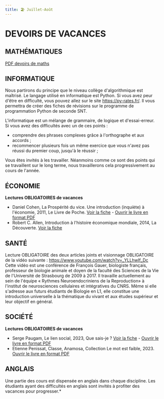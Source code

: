 ```yaml
---
title: 🏖 Juillet-Août
---
```


# DEVOIRS DE VACANCES

## MATHÉMATIQUES

[PDF devoirs de maths](/maths.pdf)

## INFORMATIQUE

Nous partirons du principe que le niveau collège d'algorithmique est maîtrisé. Le langage utilisé en informatique est Python. Si vous avez peur d'être en difficulté, vous pouvez allez sur le site https://py-rates.fr/. Il vous permettra de créer des fiches de révisions sur le programme de programmation Python de seconde SNT.

L'informatique est un mélange de grammaire, de logique et d'essai-erreur. Si vous avez des difficultés avec un de ces points :
- comprendre des phrases complexes grâce à l'orthographe et aux accords ;
- recommencer plusieurs fois un même exercice que vous n'avez pas réussi du premier coup, jusqu'à le réussir ;

Vous êtes invités à les travailler. Néanmoins comme ce sont des points qui se travaillent sur le long terme, nous travaillerons cela progressivement au cours de l'année.

## ÉCONOMIE

**Lectures OBLIGATOIRES de vacances**

- Daniel Cohen, La Prospérité du vice. Une introduction (inquiète) à l'économie, 2011, Le Livre de Poche. [Voir la fiche](./livres/la-prosperite-du-vice) - [Ouvrir le livre en format PDF](/livres/la-prosperite-du-vice.pdf)
- Robert C. Allen, Introduction à l'histoire économique mondiale, 2014, La Découverte.  [Voir la fiche](./livres/ihem)

## SANTÉ

Lecture OBLIGATOIRE des deux articles joints et visionnage OBLIGATOIRE de la vidéo suivante : https://www.youtube.com/watch?v=_YLLhwIf_Dc
Cette vidéo est une conférence de François Gauer, biologiste français, professeur de biologie animale et doyen de la faculté des Sciences de la Vie de l'Université de
Strasbourg de 2009 à 2017. Il travaille actuellement au sein de l'équipe « Rythmes
Neuroendocriniens de la Reproduction» à l'institut de neurosciences cellulaires et
intégratives du CNRS. Même si elle s'adresse aux futurs étudiants de Biologie en L1, elle constitue une introduction universelle à la thématique du vivant et aux études supérieur et leur objectif en général.

## SOCIÉTÉ

**Lectures OBLIGATOIRES de vacances**

- Serge Paugam, Le lien social, 2023, Que sais-je ? [Voir la fiche](./livres/le-lien-social) - [Ouvrir le livre en format PDF](/livres/lien-social.pdf)
- Etienne Penissat, Classe, Anamosa, Collection Le mot est faible, 2023. [Ouvrir le livre en format PDF](/livres/classe.pdf)

## ANGLAIS

Une partie des cours est dispensée en anglais dans chaque discipline. Les étudiants ayant
des difficultés en anglais sont invités à profiter des vacances pour progresser.*